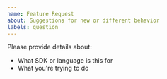 ```yaml
---
name: Feature Request
about: Suggestions for new or different behavior
labels: question
---
```


Please provide details about:

- What SDK or language is this for
- What you're trying to do
